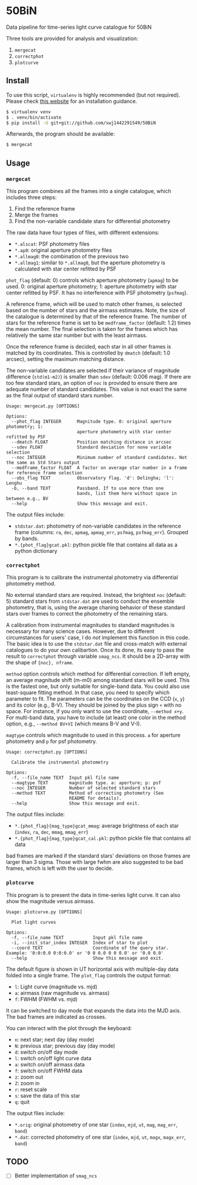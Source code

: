 # 50BiN
Data pipeline for time-series light curve catalogue for 50BiN

Three tools are provided for analysis and visualization:
1. `mergecat`
2. `correctphot`
3. `plotcurve`


## Install
To use this script, `virtualenv` is highly recommended (but not required). Please check [this website](https://virtualenv.pypa.io/en/latest/installation.html) for an installation guidance.

```bash
$ virtualenv venv
$ . venv/bin/activate
$ pip install -U git+git://github.com/swj1442291549/50BiN
```

Afterwards, the program should be available:
```bash
$ mergecat
```

## Usage
### `mergecat`
This program combines all the frames into a single catalogue, which includes three steps:
1. Find the reference frame
2. Merge the frames
3. Find the non-variable candidate stars for differential photometry

The raw data have four types of files, with different extensions:
- `*.alscat`: PSF photometry files
- `*.ap0`: original aperture photometry files
- `*.allmag0`: the combination of the previous two
- `*.allmag1`: similar to `*.allmag0`, but the aperture photometry is calculated with star center refitted by PSF

`phot_flag` (default: 0) controls which aperture photometry (`apmag`) to be used. 0: original aperture photometry; 1: aperture photometry with star center refitted by PSF. It has no interference with PSF photometry (`psfmag`).

A reference frame, which will be used to match other frames, is selected based on the number of stars and the airmass estimates. Note, the size of the catalogue is determined by that of the reference frame. The number of stars for the reference frame is set to be `medframe_factor` (default: 1.2) times the mean number. The final selection is taken for the frames which has relatively the same star number but with the least airmass.

Once the reference frame is decided, each star in all other frames is matched by its coordinates. This is controlled by `dmatch` (default: 1.0 arcsec), setting the maximum matching distance. 

The non-variable candidates are selected if their variance of magnitude difference (`std(m1-m2)`) is smaller than `sdev` (default: 0.006 mag). If there are too few standard stars, an option of `noc` is provided to ensure there are adequate number of standard candidates. This value is not exact the same as the final output of standard stars number.

```
Usage: mergecat.py [OPTIONS]

Options:
  --phot_flag INTEGER      Magnitude type. 0: original aperture photometry; 1:
                           aperture photometry with star center refitted by PSF
  --dmatch FLOAT           Position matching distance in arcsec
  --sdev FLOAT             Standard deviation for none variable selection
  --noc INTEGER            Minimum number of standard candidates. Not the same as Std Stars output
  --medframe_factor FLOAT  A factor on average star number in a frame for reference frame selection
  --obs_flag TEXT          Observatory flag. 'd': Delingha; 'l': Lenghu
  -b, --band TEXT          Passband. If to use more than one
                           bands, list them here without space in between e.g., BV
  --help                   Show this message and exit.
```

The output files include:
- `stdstar.dat`: photometry of non-variable candidates in the reference frame (columns: `ra`, `dec`, `apmag`, `apmag_err`, `psfmag`, `psfmag_err`). Grouped by bands.
- `*.{phot_flag}gcat.pkl`: python pickle file that contains all data as a python dictionary

### `correctphot`
This program is to calibrate the instrumental photometry via differential photometry method. 

No external standard stars are required. Instead, the brightest `noc` (default: 5) standard stars from `stdstar.dat` are used to conduct the ensemble photometry, that is, using the average chaning behavior of these standard stars over frames to correct the photometry of the remaining stars. 

A calibration from instrumental magnitudes to standard magnitudes is necessary for many science cases. However, due to different circumstances for users' case, I do *not* implement this function in this code. The basic idea is to use the `stdstar.dat` file and cross-match with external catalogues to do your own calibartion. Once its done, its easy to pass the result to `correctphot` through variable `smag_ncs`. It should be a 2D-array with the shape of `{noc}, nframe`.

`method` option controls which method for differential correction. If left empty, an average magnitude shift (m-m0) among standard stars will be used. This is the fastest one, but only suitable for single-band data. You could also use least-square fitting method. In that case, you need to specify which parameter to fit. The parameters can be the coordinates on the CCD (`x`, `y`) and its color (e.g., B-V). They should be joined by the plus sign `+` with no space. For instance, if you only want to use the coordinate, `--method x+y`. For multi-band data, you have to include (at least) one color in the method option, e.g., `--method BV+VI` (which means B-V and V-I).  


`magtype` controls which magnitude to used in this process. `a` for aperture photometry and `p` for psf photometry.

```
Usage: correctphot.py [OPTIONS]

  Calibrate the instrumental photometry

Options:
  -f, --file_name TEXT  Input pkl file name
  --magtype TEXT        magnitude type. a: aperture; p: psf
  --noc INTEGER         Number of selected standard stars
  --method TEXT         Method of correcting photometry (See
                        README for details).
  --help                Show this message and exit.
```
The output files include:
- `*.{phot_flag}{mag_type}gcat_mmag`: average brightness of each star (`index`, `ra`, `dec`, `mmag`, `mmag_err`)
- `*.{phot_flag}{mag_type}gcat_cal.pkl`: python pickle file that contains all data

bad frames are marked if the standard stars' deviations on those frames are larger than 3 sigma. Those with large fwhm are also suggested to be bad frames, which is left with the user to decide.


### `plotcurve`
This program is to present the data in time-series light curve. It can also show the magnitude versus airmass.
```
Usage: plotcurve.py [OPTIONS]

  Plot light curves

Options:
  -f, --file_name TEXT           Input pkl file name
  -i, --init_star_index INTEGER  Index of star to plot
  --coord TEXT                   Coordinate of the query star. Example: '0:0:0.0 0:0:0.0' or '0 0 0.0 0 0 0.0' or '0.0 0.0'
  --help                         Show this message and exit.
```

The default figure is shown in UT horizontal axis with multiple-day data folded into a single frame. The `plot_flag` controls the output format:
- `l`: Light curve (magnitude vs. mjd)
- `a`: airmass (raw magnitude vs. airmass)
- `f`: FWHM (FWHM vs. mjd)

It can be switched to day mode that expands the data into the MJD axis. The bad frames are indicated as crosses.

You can interact with the plot through the keyboard:
- `n`: next star; next day (day mode)
- `N`: previous star; previous day (day mode)
- `d`: switch on/off day mode
- `l`: switch on/off light curve data
- `a`: switch on/off airmass data
- `f`: switch on/off FWHM data
- `z`: zoom out
- `Z`: zoom in
- `r`: reset scale
- `s`: save the data of this star 
- `q`: quit

The output files include:
- `*.orig`: original photometry of one star (`index`, `mjd`, `ut`, `mag`, `mag_err`, `band`)
- `*.dat`: corrected photometry of one star (`index`, `mjd`, `ut`, `magx`, `magx_err`, `band`)


## TODO
- [  ] Better implementation of `smag_ncs`
